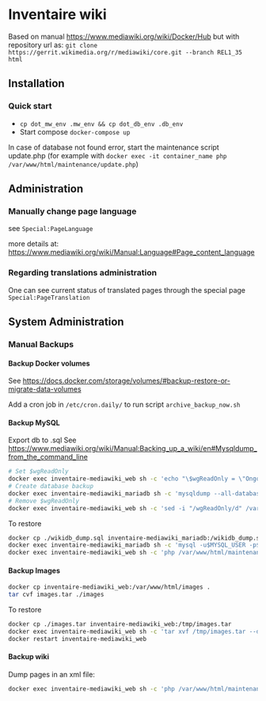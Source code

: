 # Inventaire wiki

Based on manual https://www.mediawiki.org/wiki/Docker/Hub but with repository url as: `git clone https://gerrit.wikimedia.org/r/mediawiki/core.git --branch REL1_35 html`

## Installation
### Quick start
 - `cp dot_mw_env .mw_env && cp dot_db_env .db_env`
 - Start compose `docker-compose up`

In case of database not found error, start the maintenance script update.php (for example with `docker exec -it container_name php /var/www/html/maintenance/update.php`)

## Administration

### Manually change page language

see `Special:PageLanguage`

more details at: https://www.mediawiki.org/wiki/Manual:Language#Page_content_language

### Regarding translations administration

One can see current status of translated pages through the special page `Special:PageTranslation`

## System Administration

### Manual Backups

#### Backup Docker volumes
See https://docs.docker.com/storage/volumes/#backup-restore-or-migrate-data-volumes

Add a cron job in `/etc/cron.daily/` to run script `archive_backup_now.sh`

#### Backup MySQL
Export db to .sql
See https://www.mediawiki.org/wiki/Manual:Backing_up_a_wiki/en#Mysqldump_from_the_command_line

```sh
# Set $wgReadOnly
docker exec inventaire-mediawiki_web sh -c 'echo "\$wgReadOnly = \"Ongoing database backup, Access will be restored shortly\";" >> /var/www/html/LocalSettings.php'
# Create database backup
docker exec inventaire-mediawiki_mariadb sh -c 'mysqldump --all-databases -u$MYSQL_USER -p$MYSQL_PASSWORD --default-character-set=binary' > wikidb_dump.sql
# Remove $wgReadOnly
docker exec inventaire-mediawiki_web sh -c 'sed -i "/wgReadOnly/d" /var/www/html/LocalSettings.php'
```

To restore
```sh
docker cp ./wikidb_dump.sql inventaire-mediawiki_mariadb:/wikidb_dump.sql
docker exec inventaire-mediawiki_mariadb sh -c 'mysql -u$MYSQL_USER -p$MYSQL_PASSWORD < /wikidb_dump.sql'
docker exec inventaire-mediawiki_web sh -c 'php /var/www/html/maintenance/update.php'
```

#### Backup Images

```sh
docker cp inventaire-mediawiki_web:/var/www/html/images .
tar cvf images.tar ./images
```
To restore
```sh
docker cp ./images.tar inventaire-mediawiki_web:/tmp/images.tar
docker exec inventaire-mediawiki_web sh -c 'tar xvf /tmp/images.tar --directory /var/www/html/images'
docker restart inventaire-mediawiki_web
```

#### Backup wiki
Dump pages in an xml file:
```sh
docker exec inventaire-mediawiki_web sh -c 'php /var/www/html/maintenance/dumpBackup.php --full --dbuser $MYSQL_USER --dbpass $MYSQL_PASSWORD' > wiki_backup.xml
```
